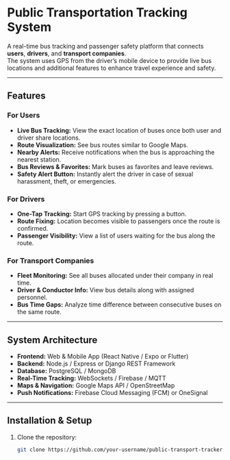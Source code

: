 # Public Transportation Tracking System

A real-time bus tracking and passenger safety platform that connects **users**, **drivers**, and **transport companies**.  
The system uses GPS from the driver’s mobile device to provide live bus locations and additional features to enhance travel experience and safety.

---

## Features

### **For Users**
- **Live Bus Tracking:** View the exact location of buses once both user and driver share locations.
- **Route Visualization:** See bus routes similar to Google Maps.
- **Nearby Alerts:** Receive notifications when the bus is approaching the nearest station.
- **Bus Reviews & Favorites:** Mark buses as favorites and leave reviews.
- **Safety Alert Button:** Instantly alert the driver in case of sexual harassment, theft, or emergencies.

### **For Drivers**
- **One-Tap Tracking:** Start GPS tracking by pressing a button.
- **Route Fixing:** Location becomes visible to passengers once the route is confirmed.
- **Passenger Visibility:** View a list of users waiting for the bus along the route.

### **For Transport Companies**
- **Fleet Monitoring:** See all buses allocated under their company in real time.
- **Driver & Conductor Info:** View bus details along with assigned personnel.
- **Bus Time Gaps:** Analyze time difference between consecutive buses on the same route.

---

## System Architecture
- **Frontend:** Web & Mobile App (React Native / Expo or Flutter)
- **Backend:** Node.js / Express or Django REST Framework
- **Database:** PostgreSQL / MongoDB
- **Real-Time Tracking:** WebSockets / Firebase / MQTT
- **Maps & Navigation:** Google Maps API / OpenStreetMap
- **Push Notifications:** Firebase Cloud Messaging (FCM) or OneSignal

---

## Installation & Setup
1. Clone the repository:
   ```bash
   git clone https://github.com/your-username/public-transport-tracker.git
